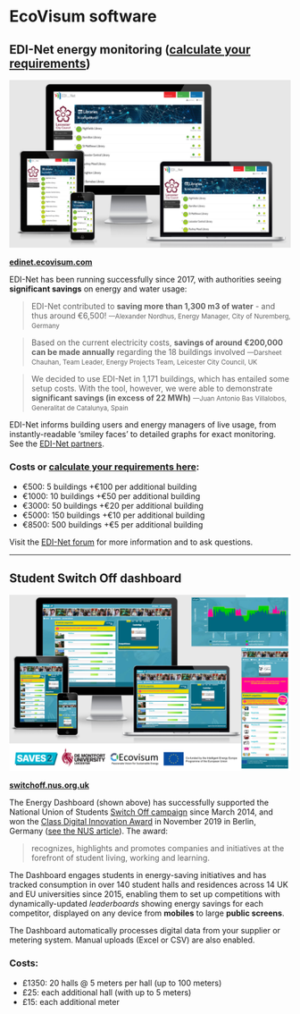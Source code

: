 # EcoVisum software

## EDI-Net energy monitoring ([calculate your requirements](http://edinet.ecovisum.com/#tierPricing))

![Image of EDI-Net organisations](images/edi-net.png)

**[edinet.ecovisum.com](https://edinet.ecovisum.com/)**

EDI-Net has been running successfully since 2017, with authorities seeing <strong>significant savings</strong> on energy and water usage:

> EDI-Net contributed to **saving more than 1,300 m3 of water** - and thus around €6,500! <small>—Alexander Nordhus, Energy Manager, City of Nuremberg, Germany</small>

> Based on the current electricity costs, **savings of around €200,000 can be made annually** regarding the 18 buildings involved <small>—Darsheet Chauhan, Team Leader, Energy Projects Team, Leicester City Council, UK</small>

> We decided to use EDI-Net in 1,171 buildings, which has entailed some setup costs. With the tool, however, we were able to demonstrate **significant savings (in excess of 22 MWh)** <small>—Juan Antonio Bas Villalobos, Generalitat de Catalunya, Spain</small>

EDI-Net informs building users and energy managers of live usage, from instantly-readable ‘smiley faces’ to detailed graphs for exact monitoring. See the [EDI-Net partners](https://dashboard.ecovisum.com/i/organisations).

### Costs or [calculate your requirements here](http://edinet.ecovisum.com/#tierPricing):

- €500: 5 buildings +€100 per additional building
- €1000: 10 buildings +€50 per additional building
- €3000: 50 buildings +€20 per additional building
- €5000: 150 buildings +€10 per additional building
- €8500: 500 buildings +€5 per additional building

Visit the [EDI-Net forum](https://discourse.edi-net.eu/) for more information and to ask questions.

---

## Student Switch Off dashboard

![Image of dashboard](images/best-in-class-berlin.png)

**[switchoff.nus.org.uk](https://switchoff.nus.org.uk)**

The Energy Dashboard (shown above) has successfully supported the National Union of Students [Switch Off campaign](http://studentswitchoff.org/) since March 2014, and won the [Class Digital Innovation Award](https://theclassof2020.org/the-class-awards-2020/) in November 2019 in Berlin, Germany ([see the NUS article](https://saves.nus.org.uk/articles/saves2-energy-dashboard-wins-best-in-class-digital-innovation-award)). The award:

> recognizes, highlights and promotes companies and initiatives at the forefront of student living, working and learning.

The Dashboard engages students in energy-saving initiatives and has tracked consumption in over 140 student halls and residences across 14 UK and EU universities since 2015, enabling them to set up competitions with dynamically-updated <em>leaderboards</em> showing energy savings for each competitor, displayed on any device from **mobiles** to large **public screens**.

The Dashboard automatically processes digital data from your supplier or metering system. Manual uploads (Excel or CSV) are also enabled.

### Costs:

- £1350: 20 halls @ 5 meters per hall (up to 100 meters)
- £25: each additional hall (with up to 5 meters)
- £15: each additional meter
